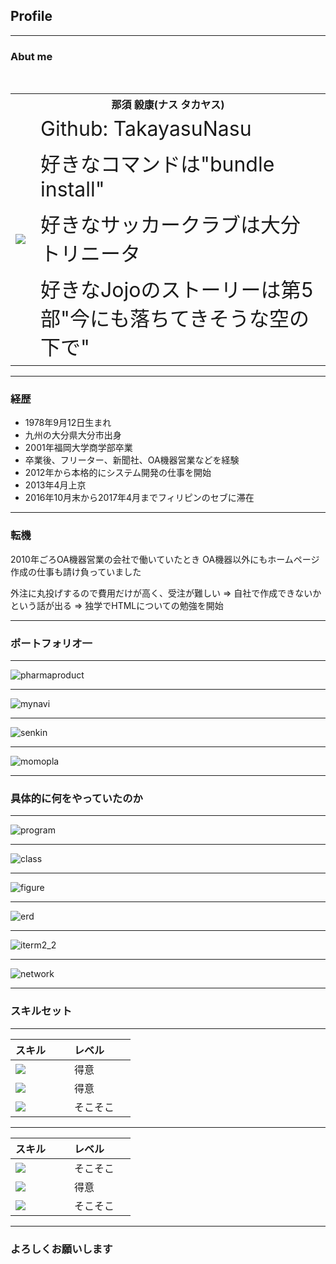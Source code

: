 ## Profile

---

### Abut me

<table>
  <tr>
    <th colspan="2">那須 毅康(ナス タカヤス)</th>
  </tr>
  <tr>
    <td rowspan="4"><img src="https://avatars0.githubusercontent.com/u/6420260"></td>
    <td style="font-size : 32px;">Github: TakayasuNasu</td>
  </tr>
  <tr>
    <td style="font-size : 32px;">好きなコマンドは"bundle install"</td>
  </tr>
  <tr>
    <td style="font-size : 32px;">好きなサッカークラブは大分トリニータ</td>
  </tr>
  <tr>
    <td style="font-size : 32px;">好きなJojoのストーリーは第5部"今にも落ちてきそうな空の下で"</td>
  </tr>
</table>

---

### 経歴

- 1978年9月12日生まれ
- 九州の大分県大分市出身
- 2001年福岡大学商学部卒業
- 卒業後、フリーター、新聞社、OA機器営業などを経験
- 2012年から本格的にシステム開発の仕事を開始
- 2013年4月上京
- 2016年10月末から2017年4月までフィリピンのセブに滞在

---


### 転機

2010年ごろOA機器営業の会社で働いていたとき
OA機器以外にもホームページ作成の仕事も請け負っていました

外注に丸投げするので費用だけが高く、受注が難しい
=> 自社で作成できないかという話が出る
=> 独学でHTMLについての勉強を開始


---

### ポートフォリオ一

---

![pharmaproduct](assets/images/pharma.png)


---

![mynavi](assets/images/mynavi.png)

---

![senkin](assets/images/senkin.png)

---

![momopla](assets/images/momokoplanet.png)

---

### 具体的に何をやっていたのか

---

![program](assets/images/program.png)

---

![class](assets/images/class.jpg)

---

![figure](assets/images/figure.gif)

---

![erd](assets/images/erd.png)

---

![iterm2_2](assets/images/iterm2_2.jpg)

---

![network](assets/images/network.png)

---

### スキルセット

---


| スキル        | レベル         |
| ------------- | ------------- |
| <img src="https://raw.githubusercontent.com/TakayasuNasu/my_profile/master/assets/images/java.png" > | 得意 |
| <img src="https://raw.githubusercontent.com/TakayasuNasu/my_profile/master/assets/images/php.png" > | 得意 |
| <img src="https://raw.githubusercontent.com/TakayasuNasu/my_profile/master/assets/images/node.png" > | そこそこ |

---

| スキル        | レベル         |
| ------------- | ------------- |
| <img src="https://raw.githubusercontent.com/TakayasuNasu/my_profile/master/assets/images/ruby.png" > | そこそこ |
| <img src="https://raw.githubusercontent.com/TakayasuNasu/my_profile/master/assets/images/angular.png" > | 得意 |
| <img src="https://raw.githubusercontent.com/TakayasuNasu/my_profile/master/assets/images/android.png" > | そこそこ  |

---

### よろしくお願いします
 
